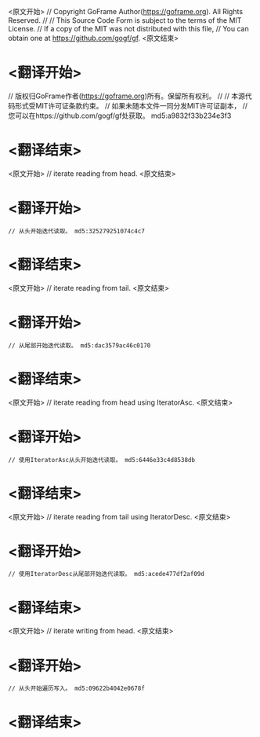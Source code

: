 
<原文开始>
// Copyright GoFrame Author(https://goframe.org). All Rights Reserved.
//
// This Source Code Form is subject to the terms of the MIT License.
// If a copy of the MIT was not distributed with this file,
// You can obtain one at https://github.com/gogf/gf.
<原文结束>

# <翻译开始>
// 版权归GoFrame作者(https://goframe.org)所有。保留所有权利。
//
// 本源代码形式受MIT许可证条款约束。
// 如果未随本文件一同分发MIT许可证副本，
// 您可以在https://github.com/gogf/gf处获取。 md5:a9832f33b234e3f3
# <翻译结束>


<原文开始>
// iterate reading from head.
<原文结束>

# <翻译开始>
	// 从头开始迭代读取。 md5:325279251074c4c7
# <翻译结束>


<原文开始>
// iterate reading from tail.
<原文结束>

# <翻译开始>
	// 从尾部开始迭代读取。 md5:dac3579ac46c0170
# <翻译结束>


<原文开始>
// iterate reading from head using IteratorAsc.
<原文结束>

# <翻译开始>
	// 使用IteratorAsc从头开始迭代读取。 md5:6446e33c4d8538db
# <翻译结束>


<原文开始>
// iterate reading from tail using IteratorDesc.
<原文结束>

# <翻译开始>
	// 使用IteratorDesc从尾部开始迭代读取。 md5:acede477df2af09d
# <翻译结束>


<原文开始>
// iterate writing from head.
<原文结束>

# <翻译开始>
	// 从头开始遍历写入。 md5:09622b4042e0678f
# <翻译结束>


